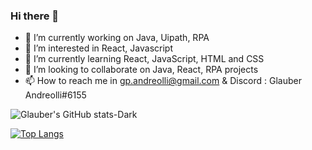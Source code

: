 ### Hi there 👋




- 🔭 I’m currently working on Java, Uipath, RPA
- 👀 I’m interested in React, Javascript
- 🌱 I’m currently learning React, JavaScript, HTML and CSS
- 💞️ I’m looking to collaborate on Java, React, RPA projects
- 📫 How to reach me in gp.andreolli@gmail.com  &  Discord : Glauber Andreolli#6155


![Glauber's GitHub stats-Dark](https://github-readme-stats.vercel.app/api?username=gpandreolli&count_private=true&show_icons=true&theme=react )

[![Top Langs](https://github-readme-stats.vercel.app/api/top-langs/?username=gpandreolli)](https://github.com/anuraghazra/github-readme-stats)



